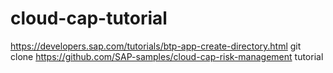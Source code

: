 # cloud-cap-tutorial
https://developers.sap.com/tutorials/btp-app-create-directory.html 
git clone https://github.com/SAP-samples/cloud-cap-risk-management tutorial
